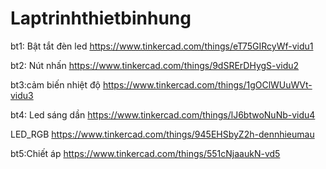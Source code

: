 # Laptrinhthietbinhung
bt1: Bật tắt đèn led
https://www.tinkercad.com/things/eT75GIRcyWf-vidu1

bt2: Nút nhấn
https://www.tinkercad.com/things/9dSRErDHygS-vidu2

bt3:cảm biến nhiệt độ
https://www.tinkercad.com/things/1gOClWUuWVt-vidu3

bt4: Led sáng dần
https://www.tinkercad.com/things/lJ6btwoNuNb-vidu4

LED_RGB
https://www.tinkercad.com/things/945EHSbyZ2h-dennhieumau

bt5:Chiết áp
https://www.tinkercad.com/things/551cNjaaukN-vd5
